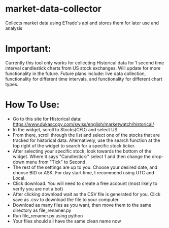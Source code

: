 # market-data-collector
Collects market data using ETrade's api and stores them for later use and analysis

# Important:
Currently this tool only works for collecting Historical data for 1 second time interval candlestick charts from US stock exchanges. Will update for more functionality in the future.
Future plans include: live data collection, functionality for different time intervals, and functionality for different chart types.

# How To Use:
- Go to this site for Historical data: https://www.dukascopy.com/swiss/english/marketwatch/historical/
- In the widget, scroll to Stocks(CFD) and select US.
- From there, scroll through the list and select one of the stocks that are tracked for historical data. Alternatively, use the search function at the top right of the widget to search for a specific stock ticker.
- After selecting your specific stock, look towards the bottom of the widget. Where it says "Candlestick:" select 1 and then change the drop-down menu from "Tick" to Second.
- The rest of the settings are up to you. Choose your desired date, and choose BID or ASK. For day start time, I recommend using UTC and Local.
- Click download. You will need to create a free account (most likely to verify you are not a bot)
- After clicking download wait as the CSV file is generated for you. Click save as .csv to download the file to your computer.
- Download as many files as you want, then move them to the same directory as file_renamer.py
- Run file_renamer.py using python
- Your files should all have the same clean name now
